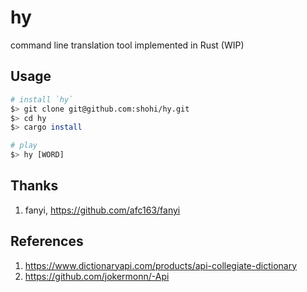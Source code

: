 # hy
command line translation tool implemented in Rust (WIP)


## Usage

```bash
# install `hy`
$> git clone git@github.com:shohi/hy.git
$> cd hy
$> cargo install

# play
$> hy [WORD]

```

## Thanks

1. fanyi, <https://github.com/afc163/fanyi>


## References

1. <https://www.dictionaryapi.com/products/api-collegiate-dictionary>
2. <https://github.com/jokermonn/-Api>
